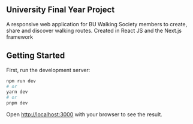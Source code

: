 ## University Final Year Project 
A responsive web application for BU Walking Society members to create, share and discover walking routes. 
Created in React JS and the Next.js framework

## Getting Started

First, run the development server:

```bash
npm run dev
# or
yarn dev
# or
pnpm dev
```

Open [http://localhost:3000](http://localhost:3000) with your browser to see the result.
